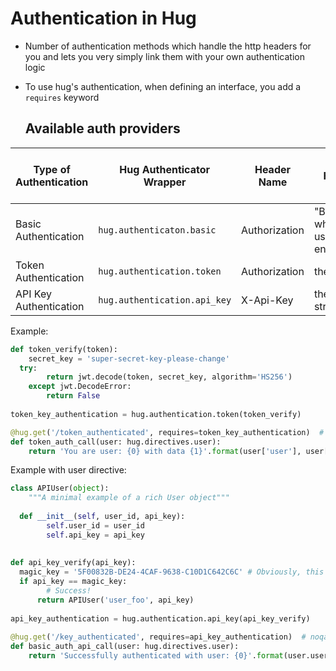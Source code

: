 # Authentication in Hug
- Number of authentication methods which handle the http headers for you and lets you very simply link them with your own authentication logic
- To use hug's authentication, when defining an interface, you add a `requires` keyword

  
  ## Available auth providers
Type of Authentication | Hug Authenticator Wrapper | Header Name | Header Content | Arguments to wrapped verification function  
----------------------------|----------------------------------|-----------------|-------------------------|------------  
Basic Authentication | `hug.authenticaton.basic` | Authorization | "Basic XXXX" where XXXX is username:password encoded in Base64| username, password  
Token Authentication | `hug.authentication.token` | Authorization | the token as a string| token  
API Key Authentication | `hug.authentication.api_key` | X-Api-Key | the API key as a string | api-key

Example:
~~~python
def token_verify(token):  
    secret_key = 'super-secret-key-please-change'  
  try:  
        return jwt.decode(token, secret_key, algorithm='HS256')  
    except jwt.DecodeError:  
        return False  
  
token_key_authentication = hug.authentication.token(token_verify)  

@hug.get('/token_authenticated', requires=token_key_authentication)  # noqa  
def token_auth_call(user: hug.directives.user):  
    return 'You are user: {0} with data {1}'.format(user['user'], user['data'])

~~~
Example with user directive:
~~~python
class APIUser(object):  
    """A minimal example of a rich User object"""  
  
  def __init__(self, user_id, api_key):  
        self.user_id = user_id  
        self.api_key = api_key  
  
  
def api_key_verify(api_key):  
  magic_key = '5F00832B-DE24-4CAF-9638-C10D1C642C6C' # Obviously, this would hit your database  
  if api_key == magic_key:  
        # Success!  
	  return APIUser('user_foo', api_key) 
  
api_key_authentication = hug.authentication.api_key(api_key_verify)  
 
@hug.get('/key_authenticated', requires=api_key_authentication)  # noqa  
def basic_auth_api_call(user: hug.directives.user):  
    return 'Successfully authenticated with user: {0}'.format(user.user_id)
~~~




